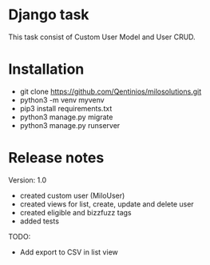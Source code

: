 # Django task

This task consist of Custom User Model and User CRUD.

# Installation
- git clone https://github.com/Qentinios/milosolutions.git
- python3 -m venv myvenv
- pip3 install requirements.txt
- python3 manage.py migrate
- python3 manage.py runserver

# Release notes
Version: 1.0

- created custom user (MiloUser)
- created views for list, create, update and delete user
- created eligible and bizzfuzz tags
- added tests

TODO:
- Add export to CSV in list view